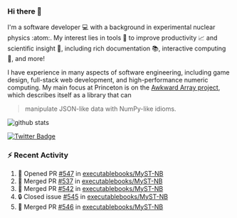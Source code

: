 ### Hi there 👋 

I'm a software developer 💻 with a background in experimental nuclear physics :atom:. My interest lies in tools :wrench: to improve productivity :chart_with_upwards_trend: and scientific insight :telescope:, including rich documentation 📚, interactive computing 🧮, and more! 

I have experience in many aspects of software engineering, including game design, full-stack web development, and high-performance numeric computing. My main focus at Princeton is on the [Awkward Array project](awkward-array.org/), which describes itself as a library that can 
> manipulate JSON-like data with NumPy-like idioms.

![github stats](https://github-readme-stats.vercel.app/api?username=agoose77&show_icons=true&hide_rank=true&hide_title=true&bg_color=30,e76445,904e95&text_color=efe3ec&icon_color=efe3ec)
<!--
**agoose77/agoose77** is a ✨ _special_ ✨ repository because its `README.md` (this file) appears on your GitHub profile.

Here are some ideas to get you started:

- 🔭 I’m currently working on ...
- 🌱 I’m currently learning ...
- 👯 I’m looking to collaborate on ...
- 🤔 I’m looking for help with ...
- 💬 Ask me about ...
- 📫 How to reach me: ...
- 😄 Pronouns: ...
- ⚡ Fun fact: ...
-->

[![Twitter Badge](https://img.shields.io/twitter/follow/agoose77?style=flat-square&logo=Twitter&logoColor=white&color=cornflowerblue)](https://twitter.com/agoose77)

### :zap: Recent Activity

<!--START_SECTION:activity-->
1. 💪 Opened PR [#547](https://github.com/executablebooks/MyST-NB/pull/547) in [executablebooks/MyST-NB](https://github.com/executablebooks/MyST-NB)
2. 🎉 Merged PR [#537](https://github.com/executablebooks/MyST-NB/pull/537) in [executablebooks/MyST-NB](https://github.com/executablebooks/MyST-NB)
3. 🎉 Merged PR [#542](https://github.com/executablebooks/MyST-NB/pull/542) in [executablebooks/MyST-NB](https://github.com/executablebooks/MyST-NB)
4. 🔒 Closed issue [#545](https://github.com/executablebooks/MyST-NB/issues/545) in [executablebooks/MyST-NB](https://github.com/executablebooks/MyST-NB)
5. 🎉 Merged PR [#546](https://github.com/executablebooks/MyST-NB/pull/546) in [executablebooks/MyST-NB](https://github.com/executablebooks/MyST-NB)
<!--END_SECTION:activity-->
